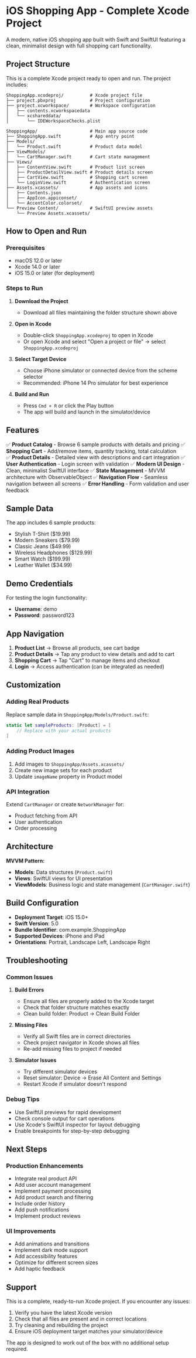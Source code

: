 # iOS Shopping App - Complete Xcode Project

A modern, native iOS shopping app built with Swift and SwiftUI featuring a clean, minimalist design with full shopping cart functionality.

## Project Structure

This is a complete Xcode project ready to open and run. The project includes:

```
ShoppingApp.xcodeproj/          # Xcode project file
├── project.pbxproj             # Project configuration
├── project.xcworkspace/        # Workspace configuration
│   ├── contents.xcworkspacedata
│   └── xcshareddata/
│       └── IDEWorkspaceChecks.plist

ShoppingApp/                    # Main app source code
├── ShoppingApp.swift           # App entry point
├── Models/
│   └── Product.swift           # Product data model
├── ViewModels/
│   └── CartManager.swift       # Cart state management
├── Views/
│   ├── ContentView.swift       # Product list screen
│   ├── ProductDetailView.swift # Product details screen
│   ├── CartView.swift          # Shopping cart screen
│   └── LoginView.swift         # Authentication screen
├── Assets.xcassets/            # App assets and icons
│   ├── Contents.json
│   ├── AppIcon.appiconset/
│   └── AccentColor.colorset/
└── Preview Content/            # SwiftUI preview assets
    └── Preview Assets.xcassets/
```

## How to Open and Run

### Prerequisites
- macOS 12.0 or later
- Xcode 14.0 or later
- iOS 15.0 or later (for deployment)

### Steps to Run

1. **Download the Project**
   - Download all files maintaining the folder structure shown above

2. **Open in Xcode**
   - Double-click `ShoppingApp.xcodeproj` to open in Xcode
   - Or open Xcode and select "Open a project or file" → select `ShoppingApp.xcodeproj`

3. **Select Target Device**
   - Choose iPhone simulator or connected device from the scheme selector
   - Recommended: iPhone 14 Pro simulator for best experience

4. **Build and Run**
   - Press `Cmd + R` or click the Play button
   - The app will build and launch in the simulator/device

## Features

✅ **Product Catalog** - Browse 6 sample products with details and pricing
✅ **Shopping Cart** - Add/remove items, quantity tracking, total calculation  
✅ **Product Details** - Detailed view with descriptions and cart integration
✅ **User Authentication** - Login screen with validation
✅ **Modern UI Design** - Clean, minimalist SwiftUI interface
✅ **State Management** - MVVM architecture with ObservableObject
✅ **Navigation Flow** - Seamless navigation between all screens
✅ **Error Handling** - Form validation and user feedback

## Sample Data

The app includes 6 sample products:
- Stylish T-Shirt ($19.99)
- Modern Sneakers ($79.99)  
- Classic Jeans ($49.99)
- Wireless Headphones ($129.99)
- Smart Watch ($199.99)
- Leather Wallet ($34.99)

## Demo Credentials

For testing the login functionality:
- **Username**: demo
- **Password**: password123

## App Navigation

1. **Product List** → Browse all products, see cart badge
2. **Product Details** → Tap any product to view details and add to cart
3. **Shopping Cart** → Tap "Cart" to manage items and checkout
4. **Login** → Access authentication (can be integrated as needed)

## Customization

### Adding Real Products
Replace sample data in `ShoppingApp/Models/Product.swift`:

```swift
static let sampleProducts: [Product] = [
    // Replace with your actual products
]
```

### Adding Product Images
1. Add images to `ShoppingApp/Assets.xcassets/`
2. Create new image sets for each product
3. Update `imageName` property in Product model

### API Integration
Extend `CartManager` or create `NetworkManager` for:
- Product fetching from API
- User authentication
- Order processing

## Architecture

**MVVM Pattern:**
- **Models**: Data structures (`Product.swift`)
- **Views**: SwiftUI views for UI presentation
- **ViewModels**: Business logic and state management (`CartManager.swift`)

## Build Configuration

- **Deployment Target**: iOS 15.0+
- **Swift Version**: 5.0
- **Bundle Identifier**: com.example.ShoppingApp
- **Supported Devices**: iPhone and iPad
- **Orientations**: Portrait, Landscape Left, Landscape Right

## Troubleshooting

### Common Issues

1. **Build Errors**
   - Ensure all files are properly added to the Xcode target
   - Check that folder structure matches exactly
   - Clean build folder: Product → Clean Build Folder

2. **Missing Files**
   - Verify all Swift files are in correct directories
   - Check project navigator in Xcode shows all files
   - Re-add missing files to project if needed

3. **Simulator Issues**
   - Try different simulator devices
   - Reset simulator: Device → Erase All Content and Settings
   - Restart Xcode if simulator doesn't respond

### Debug Tips

- Use SwiftUI previews for rapid development
- Check console output for cart operations
- Use Xcode's SwiftUI inspector for layout debugging
- Enable breakpoints for step-by-step debugging

## Next Steps

### Production Enhancements
- Integrate real product API
- Add user account management  
- Implement payment processing
- Add product search and filtering
- Include order history
- Add push notifications
- Implement product reviews

### UI Improvements
- Add animations and transitions
- Implement dark mode support
- Add accessibility features
- Optimize for different screen sizes
- Add haptic feedback

## Support

This is a complete, ready-to-run Xcode project. If you encounter any issues:

1. Verify you have the latest Xcode version
2. Check that all files are present and in correct locations
3. Try cleaning and rebuilding the project
4. Ensure iOS deployment target matches your simulator/device

The app is designed to work out of the box with no additional setup required.
